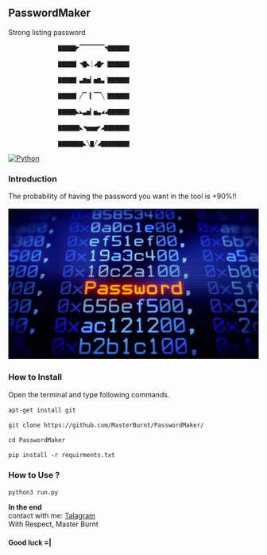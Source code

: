 ## PasswordMaker
Strong listing password <br />


                  ▇▇▇▇▇◤▔▔▔▔▔▔▔◥▇▇▇▇▇▇ 

                  ▇▇▇▇▇▏◥▇◣┊◢▇◤▕▇▇▇▇▇▇ 

                  ▇▇▇▇▇▏▃▆▅▎▅▆▃▕▇▇▇▇▇▇ 

                  ▇▇▇▇▇▏╱▔▕▎▔▔╲▕▇▇▇▇▇▇ 

                  ▇▇▇▇▇◣◣▃▅▎▅▃◢◢▇▇▇▇▇▇ 

                  ▇▇▇▇▇▇◣◥▅▅▅◤◢▇▇▇▇▇▇▇ 

                  ▇▇▇▇▇▇▇◣╲▇╱◢▇▇▇▇▇▇▇▇ 



                 

[![Python](https://img.shields.io/badge/language-Python%203-blue.svg)](https://www.python.org)

### Introduction
The probability of having the password you want in the tool is +90%!!
<br />
<br />
<img src="photo.jpg" />
<br /> 


### How to Install

Open the terminal and type following commands.

<pre><code>apt-get install git</code></pre>

<pre><code>git clone https://github.com/MasterBurnt/PasswordMaker/</code></pre>

<pre><code>cd PasswordMaker</code></pre>

<pre><code>pip install -r requirments.txt</code></pre>



### How to Use ?

<pre><code>python3 run.py</code></pre>
 

**In the end**
<br/>
contact with me:
<a href="https://t.me/TheBurnt">Talagram</a>
<br />
With Respect, Master Burnt
<br />
#### Good luck =|





